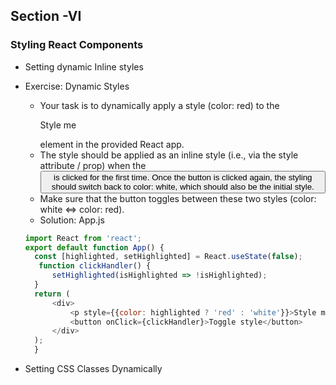<!-- @format -->

## Section -VI

### Styling React Components

- Setting dynamic Inline styles

- Exercise: Dynamic Styles
  - Your task is to dynamically apply a style (color: red) to the <p>Style me</p> element in the provided React app.
  - The style should be applied as an inline style (i.e., via the style attribute / prop) when the <button> is clicked for the first time. Once the button is clicked again, the styling should switch back to color: white, which should also be the initial style.
  - Make sure that the button toggles between these two styles (color: white <=> color: red).
  - Solution: App.js
  ```JavaScript
  import React from 'react';
  export default function App() {
    const [highlighted, setHighlighted] = React.useState(false);
     function clickHandler() {
        setHighlighted(isHighlighted => !isHighlighted);
    }
    return (
        <div>
            <p style={{color: highlighted ? 'red' : 'white'}}>Style me!</p>
            <button onClick={clickHandler}>Toggle style</button>
        </div>
    );
    }
  ```
- Setting CSS Classes Dynamically
